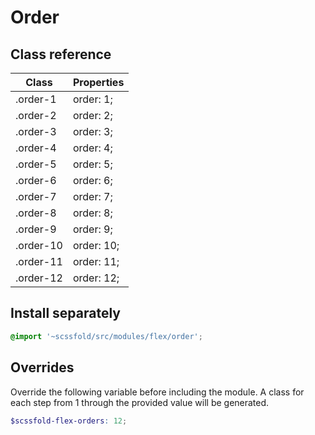 # Order

## Class reference

| Class                  | Properties                |
| ---------------------- | :------------------------ |
| .order-1               | order: 1;                 |
| .order-2               | order: 2;                 |
| .order-3               | order: 3;                 |
| .order-4               | order: 4;                 |
| .order-5               | order: 5;                 |
| .order-6               | order: 6;                 |
| .order-7               | order: 7;                 |
| .order-8               | order: 8;                 |
| .order-9               | order: 9;                 |
| .order-10              | order: 10;                |
| .order-11              | order: 11;                |
| .order-12              | order: 12;                |

## Install separately

```scss
@import '~scssfold/src/modules/flex/order';
```

## Overrides

Override the following variable before including the module. A class for each step from 1 through
the provided value will be generated.

```scss
$scssfold-flex-orders: 12;
```
